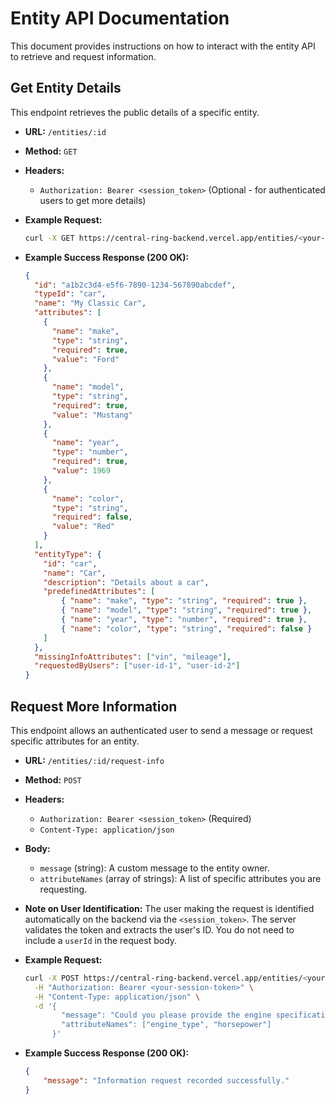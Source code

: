 
# Entity API Documentation

This document provides instructions on how to interact with the entity API to retrieve and request information.

## Get Entity Details

This endpoint retrieves the public details of a specific entity.

*   **URL:** `/entities/:id`
*   **Method:** `GET`
*   **Headers:**
    *   `Authorization: Bearer <session_token>` (Optional - for authenticated users to get more details)
*   **Example Request:**
    ```bash
    curl -X GET https://central-ring-backend.vercel.app/entities/<your-entity-id>
    ```

*   **Example Success Response (200 OK):**

    ```json
    {
      "id": "a1b2c3d4-e5f6-7890-1234-567890abcdef",
      "typeId": "car",
      "name": "My Classic Car",
      "attributes": [
        {
          "name": "make",
          "type": "string",
          "required": true,
          "value": "Ford"
        },
        {
          "name": "model",
          "type": "string",
          "required": true,
          "value": "Mustang"
        },
        {
          "name": "year",
          "type": "number",
          "required": true,
          "value": 1969
        },
        {
          "name": "color",
          "type": "string",
          "required": false,
          "value": "Red"
        }
      ],
      "entityType": {
        "id": "car",
        "name": "Car",
        "description": "Details about a car",
        "predefinedAttributes": [
            { "name": "make", "type": "string", "required": true },
            { "name": "model", "type": "string", "required": true },
            { "name": "year", "type": "number", "required": true },
            { "name": "color", "type": "string", "required": false }
        ]
      },
      "missingInfoAttributes": ["vin", "mileage"],
      "requestedByUsers": ["user-id-1", "user-id-2"]
    }
    ```

## Request More Information

This endpoint allows an authenticated user to send a message or request specific attributes for an entity.

*   **URL:** `/entities/:id/request-info`
*   **Method:** `POST`
*   **Headers:**
    *   `Authorization: Bearer <session_token>` (Required)
    *   `Content-Type: application/json`
*   **Body:**
    *   `message` (string): A custom message to the entity owner.
    *   `attributeNames` (array of strings): A list of specific attributes you are requesting.
*   **Note on User Identification:** The user making the request is identified automatically on the backend via the `<session_token>`. The server validates the token and extracts the user's ID. You do not need to include a `userId` in the request body.
*   **Example Request:**
    ```bash
    curl -X POST https://central-ring-backend.vercel.app/entities/<your-entity-id>/request-info \
      -H "Authorization: Bearer <your-session-token>" \
      -H "Content-Type: application/json" \
      -d '{
            "message": "Could you please provide the engine specifications?",
            "attributeNames": ["engine_type", "horsepower"]
          }'
    ```

*   **Example Success Response (200 OK):**

    ```json
    {
        "message": "Information request recorded successfully."
    }
    ```

